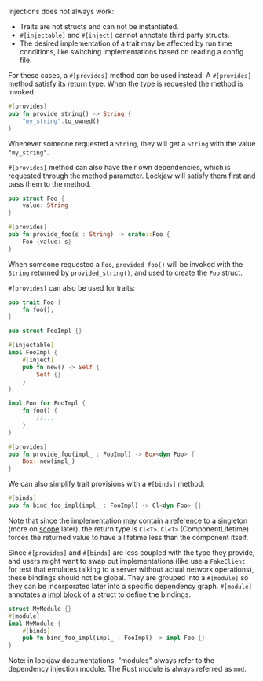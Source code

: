 Injections does not always work:

* Traits are not structs and can not be instantiated.
* `#[injectable]` and `#[inject]` cannot annotate third party structs.
* The desired implementation of a trait may be affected by run time conditions, like switching
  implementations based on reading a config file.

For these cases, a `#[provides]` method can be used instead. A `#[provides]` method satisfy its
return type. When the type is requested the method is invoked.

```rust
#[provides]
pub fn provide_string() -> String {
    "my_string".to_owned()
}
```

Whenever someone requested a `String`, they will get a `String` with the value `"my_string"`.

`#[provides]` method can also have their own dependencies, which is requested through the method
parameter. Lockjaw will satisfy them first and pass them to the method.

```rust
pub struct Foo {
    value: String
}

#[provides]
pub fn provide_foo(s : String) -> crate::Foo {
    Foo {value: s}
}
```

When someone requested a `Foo`, `provided_foo()` will be invoked with the `String` returned by
`provided_string()`, and used to create the `Foo` struct.

`#[provides]` can also be used for traits:

```rust
pub trait Foo {
    fn foo();
}

pub struct FooImpl {}

#[injectable]
impl FooImpl {
    #[inject]
    pub fn new() -> Self {
        Self {}
    }
}

impl Foo for FooImpl {
    fn foo() {
        //...
    }
}

#[provides]
pub fn provide_foo(impl_ : FooImpl) -> Box<dyn Foo> {
    Box::new(impl_)
}
```

We can also simplify trait provisions with a `#[binds]` method:

```rust
#[binds]
pub fn bind_foo_impl(impl_ : FooImpl) -> Cl<dyn Foo> {}
```

Note that since the implementation may contain a reference to a singleton (more
on [scope](#scoped-bindings)
later), the return type is `Cl<T>`. `Cl<T>` (ComponentLifetime) forces the returned value to have a
lifetime less than the component itself.

Since `#[provides]` and `#[binds]` are less coupled with the type they provide, and users might want
to swap out implementations (like use a `FakeClient` for test that emulates talking to a server
without actual network operations), these bindings should not be global. They are grouped into
a `#[module]` so they can be incorporated later into a specific dependency graph. `#[module]`
annotates a [impl block](https://doc.rust-lang.org/std/keyword.impl.html) of a struct to define the
bindings.

```rust
struct MyModule {}
#[module]
impl MyModule {
    #[binds]
    pub fn bind_foo_impl(impl_ : FooImpl) -> impl Foo {}
}
```

Note: in lockjaw documentations, "modules" always refer to the dependency injection module. The Rust
module is always referred as `mod`.